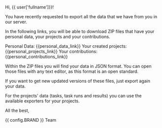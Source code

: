 Hi, {{ user['fullname']}}!

You have recently requested to export all the data that we have from you in our server.

In the following links, you will be able to download ZIP files that have your personal data, your projects and your contributions.

Personal Data: {{personal_data_link}}
Your created projects: {{personal_projects_link}}
Your contributions: {{personal_contributions_link}}

Within the ZIP files you will find your data in JSON format. You can open those files with any text editor, as this format is an open standard.

If you want to get new updated versions of these files, just export again your data.

For the projects' data (tasks, task runs and results) you can use the available exporters for your projects.

All the best,

{{ config.BRAND }} Team

